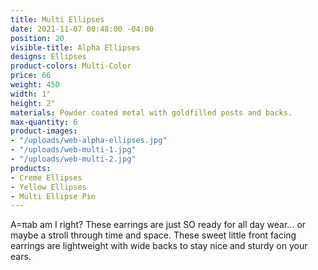 ```yaml
---
title: Multi Ellipses
date: 2021-11-07 00:48:00 -04:00
position: 20
visible-title: Alpha Ellipses
designs: Ellipses
product-colors: Multi-Color
price: 66
weight: 450
width: 1"
height: 2"
materials: Powder coated metal with goldfilled posts and backs.
max-quantity: 6
product-images:
- "/uploads/web-alpha-ellipses.jpg"
- "/uploads/web-multi-1.jpg"
- "/uploads/web-multi-2.jpg"
products:
- Creme Ellipses
- Yellow Ellipses
- Multi Ellipse Pin
---
```


A=πab am I right? These earrings are just SO ready for all day wear... or maybe a stroll through time and space. These sweet little front facing earrings are lightweight with wide backs to stay nice and sturdy on your ears. 